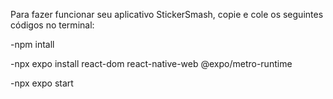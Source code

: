 Para fazer funcionar seu aplicativo StickerSmash, copie e cole os seguintes códigos no terminal:

-npm intall

-npx expo install react-dom react-native-web @expo/metro-runtime

-npx expo start